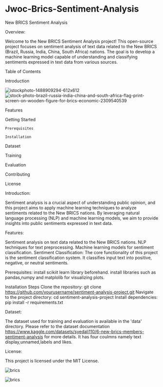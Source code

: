 # Jwoc-Brics-Sentiment-Analysis

New BRICS Sentiment Analysis

Overview:


Welcome to the New BRICS Sentiment Analysis project! This open-source project focuses on sentiment analysis of text data related to the New BRICS (Brazil, Russia, India, China, South Africa) nations. The goal is to develop a machine learning model capable of understanding and classifying sentiments expressed in text data from various sources.

Table of Contents

Introduction

![istockphoto-1488909294-612x612](https://github.com/Yuvika-14/Jwoc-Brics-Sentiment-Analysis/assets/147125433/0eb58a8c-74b9-40f5-bb74-eb73c7a271f6)
![stock-photo-brazil-russia-india-china-and-south-africa-flag-print-screen-on-wooden-figure-for-brics-economic-2309540539](https://github.com/Yuvika-14/Jwoc-Brics-Sentiment-Analysis/assets/147125433/70b5068e-08fa-4972-8113-808091027e38)



Features

Getting Started

    Prerequisites
    
    Installation
    


Dataset



Training

Evaluation

Contributing

License


Introduction:

Sentiment analysis is a crucial aspect of understanding public opinion, and this project aims to apply machine learning techniques to analyze sentiments related to the New BRICS nations. By leveraging natural language processing (NLP) and machine learning models, we aim to provide insights into public sentiments expressed in text data.

Features:

Sentiment analysis on text data related to the New BRICS nations.
NLP techniques for text preprocessing.
Machine learning models for sentiment classification.
Sentiment Classification: The core functionality of this project is the sentiment classification system. It classifies input text into positive, negative, or neutral sentiments.

Prerequisites:
install scikiit learn library beforehand.
install libraries such as pandas,numpy and matplolib for visualizing plots.




Installation Steps
Clone the repository: git clone https://github.com/yourusername/sentiment-analysis-project.git
Navigate to the project directory: cd sentiment-analysis-project
Install dependencies: pip install -r requirements.txt


Dataset:

The dataset used for training and evaluation is available in the 'data' directory. Please refer to the dataset documentation  https://www.kaggle.com/datasets/syedali110/6-new-brics-members-sentiment-analysis for more details.
It has four coulmns namely text display,unnamed,labels and likes.

License:

This project is licensed under the MIT License.

![brics](https://github.com/Yuvika-14/Jwoc-Brics-Sentiment-Analysis/assets/147125433/2a8948c2-5063-4c57-ba8d-a58d62e3e4d4)


![brics](https://github.com/Yuvika-14/Jwoc-Brics-Sentiment-Analysis/assets/147125433/2a8948c2-5063-4c57-ba8d-a58d62e3e4d4)
